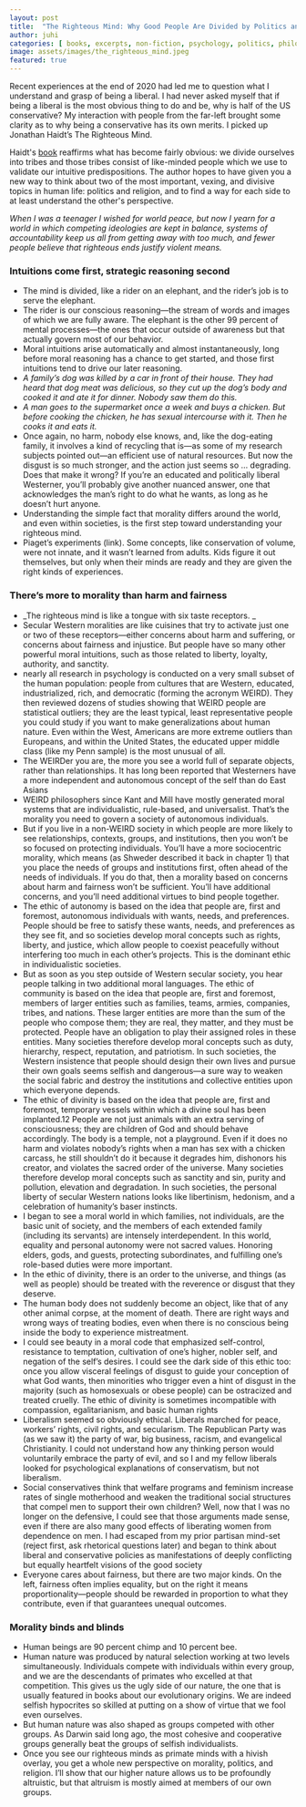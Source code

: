 ```yaml
---
layout: post
title:  "The Righteous Mind: Why Good People Are Divided by Politics and Religion"
author: juhi
categories: [ books, excerpts, non-fiction, psychology, politics, philosophy]
image: assets/images/the_righteous_mind.jpeg
featured: true
---
```

Recent experiences at the end of 2020 had led me to question what I understand and grasp of being a liberal. I had never asked myself that if being a liberal is the most obvious thing to do and be, why is half of the US conservative? My interaction with people from the far-left brought some clarity as to why being a conservative has its own merits.  I picked up Jonathan Haidt’s The Righteous Mind. 

Haidt's [book](https://www.goodreads.com/book/show/11324722-the-righteous-mind) reaffirms what has become fairly obvious: we divide ourselves into tribes and those tribes consist of like-minded people which we use to validate our intuitive predispositions. The author hopes to have given you a new way to think about two of the most important, vexing, and divisive topics in human life: politics and religion, and to find a way for each side to at least understand the other's perspective.

_When I was a teenager I wished for world peace, but now I yearn for a world in which competing ideologies are kept in balance, systems of accountability keep us all from getting away with too much, and fewer people believe that righteous ends justify violent means._



### Intuitions come first, strategic reasoning second



*   The mind is divided, like a rider on an elephant, and the rider’s job is to serve the elephant.
*   The rider is our conscious reasoning—the stream of words and images of which we are fully aware. The elephant is the other 99 percent of mental processes—the ones that occur outside of awareness but that actually govern most of our behavior.
*   Moral intuitions arise automatically and almost instantaneously, long before moral reasoning has a chance to get started, and those first intuitions tend to drive our later reasoning.
*   _A family’s dog was killed by a car in front of their house. They had heard that dog meat was delicious, so they cut up the dog’s body and cooked it and ate it for dinner. Nobody saw them do this._
*   _A man goes to the supermarket once a week and buys a chicken. But before cooking the chicken, he has sexual intercourse with it. Then he cooks it and eats it._
*   Once again, no harm, nobody else knows, and, like the dog-eating family, it involves a kind of recycling that is—as some of my research subjects pointed out—an efficient use of natural resources. But now the disgust is so much stronger, and the action just seems so … degrading. Does that make it wrong? If you’re an educated and politically liberal Westerner, you’ll probably give another nuanced answer, one that acknowledges the man’s right to do what he wants, as long as he doesn’t hurt anyone.
*   Understanding the simple fact that morality differs around the world, and even within societies, is the first step toward understanding your righteous mind. 
*   Piaget’s experiments (link). Some concepts, like conservation of volume, were not innate, and it wasn’t learned from adults. Kids figure it out themselves, but only when their minds are ready and they are given the right kinds of experiences.


### There’s more to morality than harm and fairness



*   _The righteous mind is like a tongue with six taste receptors. _
*   Secular Western moralities are like cuisines that try to activate just one or two of these receptors—either concerns about harm and suffering, or concerns about fairness and injustice. But people have so many other powerful moral intuitions, such as those related to liberty, loyalty, authority, and sanctity.
*   nearly all research in psychology is conducted on a very small subset of the human population: people from cultures that are Western, educated, industrialized, rich, and democratic (forming the acronym WEIRD). They then reviewed dozens of studies showing that WEIRD people are statistical outliers; they are the least typical, least representative people you could study if you want to make generalizations about human nature. Even within the West, Americans are more extreme outliers than Europeans, and within the United States, the educated upper middle class (like my Penn sample) is the most unusual of all.
*   The WEIRDer you are, the more you see a world full of separate objects, rather than relationships. It has long been reported that Westerners have a more independent and autonomous concept of the self than do East Asians
*   WEIRD philosophers since Kant and Mill have mostly generated moral systems that are individualistic, rule-based, and universalist. That’s the morality you need to govern a society of autonomous individuals.
*   But if you live in a non-WEIRD society in which people are more likely to see relationships, contexts, groups, and institutions, then you won’t be so focused on protecting individuals. You’ll have a more sociocentric morality, which means (as Shweder described it back in chapter 1) that you place the needs of groups and institutions first, often ahead of the needs of individuals. If you do that, then a morality based on concerns about harm and fairness won’t be sufficient. You’ll have additional concerns, and you’ll need additional virtues to bind people together.
*   The ethic of autonomy is based on the idea that people are, first and foremost, autonomous individuals with wants, needs, and preferences. People should be free to satisfy these wants, needs, and preferences as they see fit, and so societies develop moral concepts such as rights, liberty, and justice, which allow people to coexist peacefully without interfering too much in each other’s projects. This is the dominant ethic in individualistic societies. 
*   But as soon as you step outside of Western secular society, you hear people talking in two additional moral languages. The ethic of community is based on the idea that people are, first and foremost, members of larger entities such as families, teams, armies, companies, tribes, and nations. These larger entities are more than the sum of the people who compose them; they are real, they matter, and they must be protected. People have an obligation to play their assigned roles in these entities. Many societies therefore develop moral concepts such as duty, hierarchy, respect, reputation, and patriotism. In such societies, the Western insistence that people should design their own lives and pursue their own goals seems selfish and dangerous—a sure way to weaken the social fabric and destroy the institutions and collective entities upon which everyone depends.
*   The ethic of divinity is based on the idea that people are, first and foremost, temporary vessels within which a divine soul has been implanted.12 People are not just animals with an extra serving of consciousness; they are children of God and should behave accordingly. The body is a temple, not a playground. Even if it does no harm and violates nobody’s rights when a man has sex with a chicken carcass, he still shouldn’t do it because it degrades him, dishonors his creator, and violates the sacred order of the universe. Many societies therefore develop moral concepts such as sanctity and sin, purity and pollution, elevation and degradation. In such societies, the personal liberty of secular Western nations looks like libertinism, hedonism, and a celebration of humanity’s baser instincts.
*   I began to see a moral world in which families, not individuals, are the basic unit of society, and the members of each extended family (including its servants) are intensely interdependent. In this world, equality and personal autonomy were not sacred values. Honoring elders, gods, and guests, protecting subordinates, and fulfilling one’s role-based duties were more important. 
*    In the ethic of divinity, there is an order to the universe, and things (as well as people) should be treated with the reverence or disgust that they deserve.
*    The human body does not suddenly become an object, like that of any other animal corpse, at the moment of death. There are right ways and wrong ways of treating bodies, even when there is no conscious being inside the body to experience mistreatment.
*   I could see beauty in a moral code that emphasized self-control, resistance to temptation, cultivation of one’s higher, nobler self, and negation of the self’s desires. I could see the dark side of this ethic too: once you allow visceral feelings of disgust to guide your conception of what God wants, then minorities who trigger even a hint of disgust in the majority (such as homosexuals or obese people) can be ostracized and treated cruelly. The ethic of divinity is sometimes incompatible with compassion, egalitarianism, and basic human rights
*   Liberalism seemed so obviously ethical. Liberals marched for peace, workers’ rights, civil rights, and secularism. The Republican Party was (as we saw it) the party of war, big business, racism, and evangelical Christianity. I could not understand how any thinking person would voluntarily embrace the party of evil, and so I and my fellow liberals looked for psychological explanations of conservatism, but not liberalism.
*    Social conservatives think that welfare programs and feminism increase rates of single motherhood and weaken the traditional social structures that compel men to support their own children? Well, now that I was no longer on the defensive, I could see that those arguments made sense, even if there are also many good effects of liberating women from dependence on men. I had escaped from my prior partisan mind-set (reject first, ask rhetorical questions later) and began to think about liberal and conservative policies as manifestations of deeply conflicting but equally heartfelt visions of the good society
*   Everyone cares about fairness, but there are two major kinds. On the left, fairness often implies equality, but on the right it means proportionality—people should be rewarded in proportion to what they contribute, even if that guarantees unequal outcomes.


### Morality binds and blinds



*   Human beings are 90 percent chimp and 10 percent bee.
*   Human nature was produced by natural selection working at two levels simultaneously. Individuals compete with individuals within every group, and we are the descendants of primates who excelled at that competition. This gives us the ugly side of our nature, the one that is usually featured in books about our evolutionary origins. We are indeed selfish hypocrites so skilled at putting on a show of virtue that we fool even ourselves.
*   But human nature was also shaped as groups competed with other groups. As Darwin said long ago, the most cohesive and cooperative groups generally beat the groups of selfish individualists.
*   Once you see our righteous minds as primate minds with a hivish overlay, you get a whole new perspective on morality, politics, and religion. I’ll show that our higher nature allows us to be profoundly altruistic, but that altruism is mostly aimed at members of our own groups.
